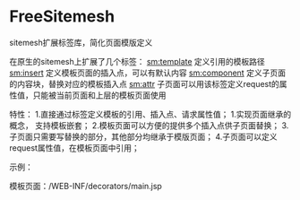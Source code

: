 FreeSitemesh
============

sitemesh扩展标签库，简化页面模版定义

在原生的sitemesh上扩展了几个标签：
<sm:template> 定义引用的模板路径 
<sm:insert> 定义模板页面的插入点，可以有默认内容
<sm:component> 定义子页面的内容块，替换对应的模板插入点
<sm:attr> 子页面可以用该标签定义request的属性值，只能被当前页面和上层的模板页面使用


特性：
1.直接通过标签定义模板的引用、插入点、请求属性值；
1.实现页面继承的概念， 支持模板嵌套；
2.模板页面可以方便的提供多个插入点供子页面替换；
3.子页面只需要写替换的部分，其他部分均继承于模版页面；
4.子页面可以定义request属性值，在模板页面中引用；

示例：

模板页面：/WEB-INF/decorators/main.jsp

